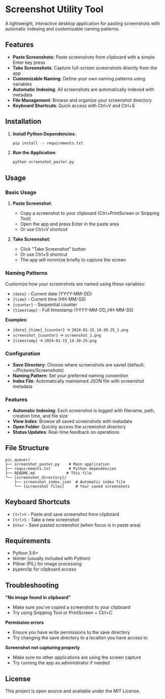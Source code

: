 # Screenshot Utility Tool
A lightweight, interactive desktop application for pasting screenshots with automatic indexing and customizable naming patterns.

## Features

- **Paste Screenshots**: Paste screenshots from clipboard with a simple Enter key press
- **Take Screenshots**: Capture full-screen screenshots directly from the app
- **Customizable Naming**: Define your own naming patterns using variables
- **Automatic Indexing**: All screenshots are automatically indexed with metadata
- **File Management**: Browse and organize your screenshot directory
- **Keyboard Shortcuts**: Quick access with Ctrl+V and Ctrl+S

## Installation

1. **Install Python Dependencies**:
   ```bash
   pip install -r requirements.txt
   ```

2. **Run the Application**:
   ```bash
   python screenshot_paster.py
   ```

## Usage

### Basic Usage

1. **Paste Screenshot**:
   - Copy a screenshot to your clipboard (Ctrl+PrintScreen or Snipping Tool)
   - Open the app and press Enter in the paste area
   - Or use Ctrl+V shortcut

2. **Take Screenshot**:
   - Click "Take Screenshot" button
   - Or use Ctrl+S shortcut
   - The app will minimize briefly to capture the screen

### Naming Patterns

Customize how your screenshots are named using these variables:

- `{date}` - Current date (YYYY-MM-DD)
- `{time}` - Current time (HH-MM-SS)
- `{counter}` - Sequential counter
- `{timestamp}` - Full timestamp (YYYY-MM-DD_HH-MM-SS)

**Examples**:
- `{date}_{time}_{counter}` → `2024-01-15_14-30-25_1.png`
- `screenshot_{counter}` → `screenshot_1.png`
- `{timestamp}` → `2024-01-15_14-30-25.png`

### Configuration

- **Save Directory**: Choose where screenshots are saved (default: ~/Pictures/Screenshots)
- **Naming Pattern**: Set your preferred naming convention
- **Index File**: Automatically maintained JSON file with screenshot metadata

### Features

- **Automatic Indexing**: Each screenshot is logged with filename, path, creation time, and file size
- **View Index**: Browse all saved screenshots with metadata
- **Open Folder**: Quickly access the screenshot directory
- **Status Updates**: Real-time feedback on operations

## File Structure

```
pic_queuer/
├── screenshot_paster.py    # Main application
├── requirements.txt        # Python dependencies
├── README.md              # This file
└── [screenshot_directory]/
    ├── screenshot_index.json  # Automatic index file
    └── [screenshot files]     # Your saved screenshots
```

## Keyboard Shortcuts

- `Ctrl+V` - Paste and save screenshot from clipboard
- `Ctrl+S` - Take a new screenshot
- `Enter` - Save pasted screenshot (when focus is in paste area)

## Requirements

- Python 3.6+
- tkinter (usually included with Python)
- Pillow (PIL) for image processing
- pyperclip for clipboard access

## Troubleshooting

**"No image found in clipboard"**
- Make sure you've copied a screenshot to your clipboard
- Try using Snipping Tool or PrintScreen + Ctrl+C

**Permission errors**
- Ensure you have write permissions to the save directory
- Try changing the save directory to a location you have access to

**Screenshot not capturing properly**
- Make sure no other applications are using the screen capture
- Try running the app as administrator if needed

## License

This project is open source and available under the MIT License. 
